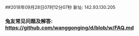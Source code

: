 ##2018年09月28日07时12分07秒 新址: 142.93.130.205
### 兔友常见问题及解答: https://github.com/wanggonging/d/blob/w/FAQ.md

